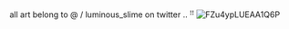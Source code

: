 all art belong to @ / luminous_slime on twitter .. ꜝꜝ
![FZu4ypLUEAA1Q6P](https://github.com/co-anomalies/co-anomalies/assets/173427226/ba577f32-6c0a-413b-a6ad-af300c629205)
